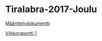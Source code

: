 # Tiralabra-2017-Joulu

[Määrittelydokumentti](https://github.com/mkmoisio/Kebab-Delivery-Problem/blob/master/doc/Määrittelydokumentti.md)

[Viikkoraportti 1](https://github.com/mkmoisio/Kebab-Delivery-Problem/blob/master/doc/Viikkoraportti-1.md)
